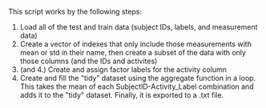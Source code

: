 This script works by the following steps:

1. Load all of the test and train data (subject IDs, labels, and measurement data)
2. Create a vector of indexes that only include those measurements with mean or std in their name, then create a subset of the data with only those columns (and the IDs and activites)
3. (and 4.) Create and assign factor labels for the activity column
5. Create and fill the "tidy" dataset using the aggregate function in a loop. This takes the mean of each SubjectID-Activity_Label combination and adds it to the "tidy" dataset. Finally, it is exported to a .txt file.
